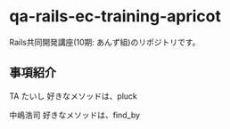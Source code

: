 # qa-rails-ec-training-apricot
Rails共同開発講座(10期: あんず組)のリポジトリです。

## 事項紹介

TA たいし
好きなメソッドは、pluck

中嶋浩司
好きなメソッドは、find_by
